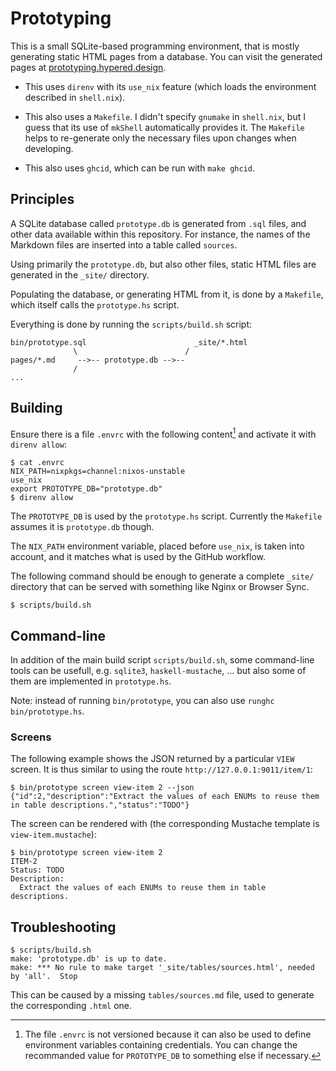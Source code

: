 # Prototyping

This is a small SQLite-based programming environment, that is mostly generating
static HTML pages from a database. You can visit the generated pages at
[prototyping.hypered.design](https://prototyping.hypered.design).

- This uses `direnv` with its `use_nix` feature (which loads the environment
described in `shell.nix`).

- This also uses a `Makefile`. I didn't specify `gnumake` in `shell.nix`, but I
guess that its use of `mkShell` automatically provides it. The `Makefile` helps
to re-generate only the necessary files upon changes when developing.

- This also uses `ghcid`, which can be run with `make ghcid`.


## Principles

A SQLite database called `prototype.db` is generated from `.sql` files, and
other data available within this repository. For instance, the names of the
Markdown files are inserted into a table called `sources`.

Using primarily the `prototype.db`, but also other files, static HTML files are
generated in the `_site/` directory.

Populating the database, or generating HTML from it, is done by a `Makefile`,
which itself calls the `prototype.hs` script.

Everything is done by running the `scripts/build.sh` script:

```
bin/prototype.sql                        _site/*.html
              \                        /
pages/*.md     -->-- prototype.db -->--
              /
...
```


## Building

Ensure there is a file `.envrc` with the following content[^envrc] and activate
it with `direnv allow`:

```
$ cat .envrc
NIX_PATH=nixpkgs=channel:nixos-unstable
use_nix
export PROTOTYPE_DB="prototype.db"
$ direnv allow
```

[^envrc]: The file `.envrc` is not versioned because it can also be used to
define environment variables containing credentials. You can change the
recommanded value for `PROTOTYPE_DB` to something else if necessary.

The `PROTOTYPE_DB` is used by the `prototype.hs` script. Currently the
`Makefile` assumes it is `prototype.db` though.

The `NIX_PATH` environment variable, placed before `use_nix`, is taken into
account, and it matches what is used by the GitHub workflow.

The following command should be enough to generate a complete `_site/`
directory that can be served with something like Nginx or Browser Sync.

```
$ scripts/build.sh
```


## Command-line

In addition of the main build script `scripts/build.sh`, some command-line
tools can be usefull, e.g. `sqlite3`, `haskell-mustache`, ... but also some of
them are implemented in `prototype.hs`.

Note: instead of running `bin/prototype`, you can also use `runghc
bin/prototype.hs`.


### Screens

The following example shows the JSON returned by a particular `VIEW` screen. It
is thus similar to using the route `http://127.0.0.1:9011/item/1`:

```
$ bin/prototype screen view-item 2 --json
{"id":2,"description":"Extract the values of each ENUMs to reuse them in table descriptions.","status":"TODO"}
```

The screen can be rendered with (the corresponding Mustache template is
`view-item.mustache`):

```
$ bin/prototype screen view-item 2
ITEM-2
Status: TODO
Description:
  Extract the values of each ENUMs to reuse them in table descriptions.
```


## Troubleshooting

```
$ scripts/build.sh 
make: 'prototype.db' is up to date.
make: *** No rule to make target '_site/tables/sources.html', needed by 'all'.  Stop
```

This can be caused by a missing `tables/sources.md` file, used to generate the
corresponding `.html` one.
